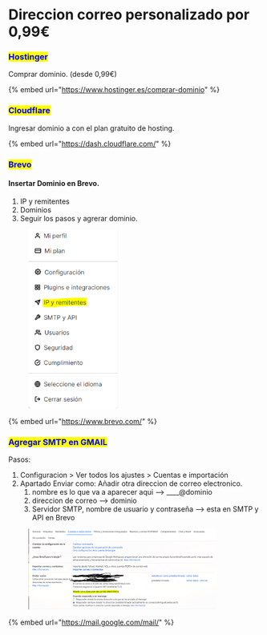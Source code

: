 # Direccion correo personalizado por 0,99€

### <mark style="color:blue;">Hostinger</mark>

Comprar dominio. (desde 0,99€)

{% embed url="https://www.hostinger.es/comprar-dominio" %}

### <mark style="color:blue;">Cloudflare</mark>

Ingresar dominio a con el plan gratuito de hosting.

{% embed url="https://dash.cloudflare.com/" %}

### <mark style="color:blue;">Brevo</mark>

#### Insertar Dominio en Brevo.

1. IP y remitentes
2. Dominios
3. Seguir los pasos y agrerar dominio.

<div align="left"><figure><img src="../.gitbook/assets/image (5) (1) (1) (1) (1) (1) (1) (1) (1).png" alt="" width="179"><figcaption></figcaption></figure></div>

{% embed url="https://www.brevo.com/" %}

### <mark style="color:blue;">Agregar SMTP en GMAIL</mark>

Pasos:

1. Configuracion > Ver todos los ajustes > Cuentas e importación&#x20;
2. Apartado Enviar como: Añadir otra direccion de correo electronico.
   1. nombre es lo que va a aparecer aqui --> \_\_\_\_@dominio
   2. direccion de correo --> dominio
   3. Servidor SMTP, nombre de usuario y contraseña --> esta en SMTP y API en Brevo

<div align="left"><figure><img src="../.gitbook/assets/image (6) (1) (1) (1) (1) (1) (1) (1) (1).png" alt="" width="375"><figcaption></figcaption></figure></div>

{% embed url="https://mail.google.com/mail/" %}
